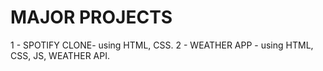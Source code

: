 # MAJOR PROJECTS
1 - SPOTIFY CLONE- using HTML, CSS.
2 - WEATHER APP - using HTML, CSS, JS, WEATHER API.